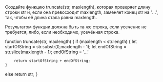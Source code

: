 Создайте функцию truncate(str, maxlength), которая проверяет длину строки str и, если она превосходит maxlength, заменяет конец str на "…", так, чтобы её длина стала равна maxlength.

Результатом функции должна быть та же строка, если усечение не требуется, либо, если необходимо, усечённая строка.

function truncate(str, maxlength) {
	if (maxlength < str.length) {
		let startOfString = str.substr(0,maxlength - 1);
		let endOfString = str.slice(maxlength - 1);
		endOfString = '…'
    
		return startOfString + endOfString;
	} 
  else return str;
}
